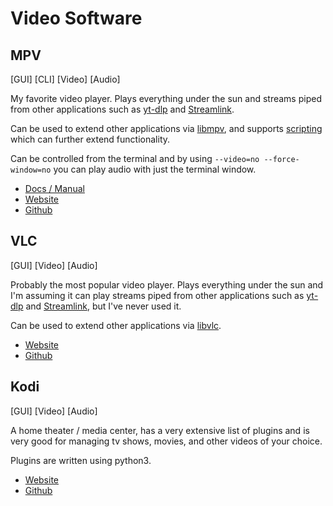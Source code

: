 # Video Software

## MPV

[GUI] [CLI] [Video] [Audio]

My favorite video player. Plays everything under the sun and streams piped from other applications such as [yt-dlp](https://github.com/yt-dlp/yt-dlp) and [Streamlink](https://streamlink.github.io/). 

Can be used to extend other applications via [libmpv](https://mpv.io/manual/master/#embedding-into-other-programs-libmpv), and supports [scripting](https://github.com/mpv-player/mpv/wiki/User-Scripts) which can further extend functionality.

Can be controlled from the terminal and by using `--video=no --force-window=no` you can play audio with just the terminal window.

- [Docs / Manual](https://mpv.io/manual/master/)
- [Website](https://mpv.io/)
- [Github](https://github.com/mpv-player/mpv)


## VLC

[GUI] [Video] [Audio]

Probably the most popular video player. Plays everything under the sun and I'm assuming it can play streams piped from other applications such as [yt-dlp](https://github.com/yt-dlp/yt-dlp) and [Streamlink](https://streamlink.github.io/), but I've never used it. 

Can be used to extend other applications via [libvlc](https://www.videolan.org/vlc/libvlc.html). 

- [Website](https://www.videolan.org/vlc/)
- [Github](https://github.com/videolan/vlc)


## Kodi

[GUI] [Video] [Audio]

A home theater / media center, has a very extensive list of plugins and is very good for managing tv shows, movies, and other videos of your choice.

Plugins are written using python3.

- [Website](https://kodi.tv/)
- [Github](https://github.com/xbmc)